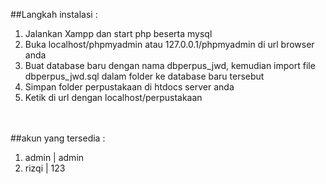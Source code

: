 ##Langkah instalasi :
1. Jalankan Xampp dan start php beserta mysql<br>
2. Buka localhost/phpmyadmin atau 127.0.0.1/phpmyadmin di url browser anda<br>
3. Buat database baru dengan nama dbperpus_jwd, kemudian import file dbperpus_jwd.sql dalam folder ke database baru tersebut<br>
4. Simpan folder perpustakaan di htdocs server anda<br>
5. Ketik di url dengan localhost/perpustakaan<br><br><br>

##akun yang tersedia :
1. admin | admin<br>
2. rizqi | 123
